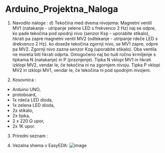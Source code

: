 # Arduino_Projektna_Naloga

1. Navodilo naloge : d) Tekočina med dvema nivojema: Magnetni ventil MV1 (natakanje - utripanje zelene LED s frekvenco 2 Hz) naj se odpre, ko pade tekočina pod spodnji nivo (senzor Ksp - uporabite stikalo), hkrati pa zapre magnetni ventil MV2 (odtekanje - utripanje rdeče LED s drekvenco 2 Hz). ko doseže tekočina zgornji nivo, se MV1 zapre, odpre pa MV2. Zgornji nivo zazna senzor Kzg (uporabite stikalo). Oba ventila ne moreta biti hkrati odprta. Omogočeno naj bo tudi ročno krmiljenje s tipkama N (natakanje) in P (praznjenje). Tipka N vklopi MV1 in hkrati izklopi MV2, vendar le, če tekočina ni na zgornjem nivoju. Tipka P vklopi MV2 in izklopi MV1, vendar le, če tekočina ni pod spodnjim nivojem.

2. Kosovnica : 
  - Arduino UNO,
  - protoboard,
  - 1x rdeča LED dioda,
  - 1x zelena LED dioda,
  - 2x stikalo,
  - 2x tipka,
  - 2 x 220 Ω upor,
  - 2x 1K upor.

3. Priredni seznam : 
 
4. Vezalna shema v EasyEDA:
![image](https://github.com/TeoNovak/Arduino_Projektna_Naloga/assets/135325771/f8e5f179-5e88-4700-867f-398343c33206)
